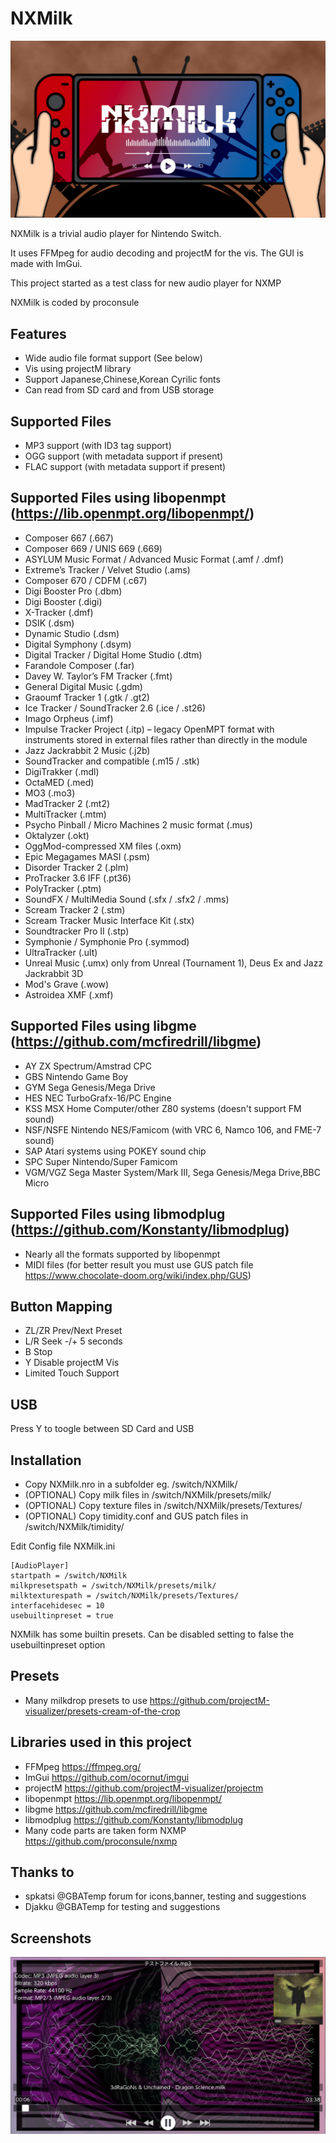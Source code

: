 NXMilk
======
![Banner](docs/nxmilk_banner.jpg)

NXMilk is a trivial audio player for Nintendo Switch.

It uses FFMpeg for audio decoding and projectM for the vis.
The GUI is made with ImGui.

This project started as a test class for new audio player for NXMP

NXMilk is coded by proconsule



Features
-----
- Wide audio file format support (See below)
- Vis using projectM library
- Support Japanese,Chinese,Korean Cyrilic fonts
- Can read from SD card and from USB storage

Supported Files
-----
- MP3 support (with ID3 tag support)
- OGG support (with metadata support if present)
- FLAC support (with metadata support if present)

Supported Files using libopenmpt (https://lib.openmpt.org/libopenmpt/)
----
- Composer 667 (.667)
- Composer 669 / UNIS 669 (.669)
- ASYLUM Music Format / Advanced Music Format (.amf / .dmf)
- Extreme’s Tracker / Velvet Studio (.ams)
- Composer 670 / CDFM (.c67)
- Digi Booster Pro (.dbm)
- Digi Booster (.digi)
- X-Tracker (.dmf)
- DSIK (.dsm)
- Dynamic Studio (.dsm)
- Digital Symphony (.dsym)
- Digital Tracker / Digital Home Studio (.dtm)
- Farandole Composer (.far)
- Davey W. Taylor’s FM Tracker (.fmt)
- General Digital Music (.gdm)
- Graoumf Tracker 1 (.gtk / .gt2)
- Ice Tracker / SoundTracker 2.6 (.ice / .st26)
- Imago Orpheus (.imf)
- Impulse Tracker Project (.itp) – legacy OpenMPT format with instruments stored in external files rather than directly in the module
- Jazz Jackrabbit 2 Music (.j2b)
- SoundTracker and compatible (.m15 / .stk)
- DigiTrakker (.mdl)
- OctaMED (.med)
- MO3 (.mo3)
- MadTracker 2 (.mt2)
- MultiTracker (.mtm)
- Psycho Pinball / Micro Machines 2 music format (.mus)
- Oktalyzer (.okt)
- OggMod-compressed XM files (.oxm)
- Epic Megagames MASI (.psm)
- Disorder Tracker 2 (.plm)
- ProTracker 3.6 IFF (.pt36)
- PolyTracker (.ptm)
- SoundFX / MultiMedia Sound (.sfx / .sfx2 / .mms)
- Scream Tracker 2 (.stm)
- Scream Tracker Music Interface Kit (.stx)
- Soundtracker Pro II (.stp)
- Symphonie / Symphonie Pro (.symmod)
- UltraTracker (.ult)
- Unreal Music (.umx) only from Unreal (Tournament 1), Deus Ex and Jazz Jackrabbit 3D
- Mod's Grave (.wow)
- Astroidea XMF (.xmf)

Supported Files using libgme (https://github.com/mcfiredrill/libgme)
-----
- AY        ZX Spectrum/Amstrad CPC
- GBS       Nintendo Game Boy
- GYM       Sega Genesis/Mega Drive
- HES       NEC TurboGrafx-16/PC Engine
- KSS       MSX Home Computer/other Z80 systems (doesn't support FM sound)
- NSF/NSFE  Nintendo NES/Famicom (with VRC 6, Namco 106, and FME-7 sound)
- SAP       Atari systems using POKEY sound chip
- SPC       Super Nintendo/Super Famicom
- VGM/VGZ   Sega Master System/Mark III, Sega Genesis/Mega Drive,BBC Micro

Supported Files using libmodplug (https://github.com/Konstanty/libmodplug)
-----
- Nearly all the formats supported by libopenmpt
- MIDI files (for better result you must use GUS patch file https://www.chocolate-doom.org/wiki/index.php/GUS) 


Button Mapping
-----
- ZL/ZR Prev/Next Preset
- L/R Seek -/+ 5 seconds
- B Stop
- Y Disable projectM Vis
- Limited Touch Support

USB
-----
Press Y to toogle between SD Card and USB


Installation 
----
- Copy NXMilk.nro in a subfolder eg. /switch/NXMilk/
- (OPTIONAL) Copy milk files in /switch/NXMilk/presets/milk/
- (OPTIONAL) Copy texture files in /switch/NXMilk/presets/Textures/
- (OPTIONAL) Copy timidity.conf and GUS patch files in /switch/NXMilk/timidity/


Edit Config file NXMilk.ini

```
[AudioPlayer]
startpath = /switch/NXMilk
milkpresetspath = /switch/NXMilk/presets/milk/
milktexturespath = /switch/NXMilk/presets/Textures/
interfacehidesec = 10
usebuiltinpreset = true
```

NXMilk has some builtin presets. Can be disabled setting to false the usebuiltinpreset option



Presets
----
- Many milkdrop presets to use https://github.com/projectM-visualizer/presets-cream-of-the-crop

Libraries used in this project
-----
- FFMpeg https://ffmpeg.org/
- ImGui https://github.com/ocornut/imgui
- projectM https://github.com/projectM-visualizer/projectm
- libopenmpt https://lib.openmpt.org/libopenmpt/
- libgme https://github.com/mcfiredrill/libgme
- libmodplug https://github.com/Konstanty/libmodplug
- Many code parts are taken form NXMP https://github.com/proconsule/nxmp

Thanks to
-----
- spkatsi @GBATemp forum for icons,banner, testing and suggestions
- Djakku @GBATemp for testing and suggestions

Screenshots
-----
![Screen1](docs/screenshot1.jpg)
